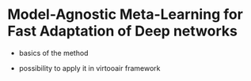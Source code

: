 # Model-Agnostic Meta-Learning for Fast Adaptation of Deep networks

- basics of the method

- possibility to apply it in virtooair framework
